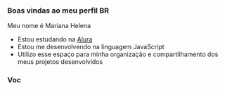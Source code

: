 ### Boas vindas ao meu perfil BR

Meu nome é Mariana Helena

 - Estou estudando na [Alura](httpps://www.alura.com.br)
 - Estou me  desenvolvendo na linguagem JavaScript
 - Utilizo esse espaço para minha organização e compartilhamento dos meus projetos desenvolvidos

 ### Voc
